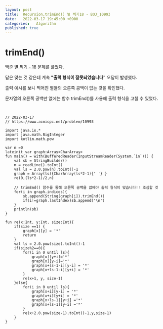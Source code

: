 ```yaml
---
layout: post
title:  Recursion,trimEnd() 별 찍기18 - BOJ_10993
date:   2022-03-17 19:45:00 +0900
categories:   Algorithm
published: true
---
```



# trimEnd()

백준 [별 찍기 - 18] 문제를 풀었다.

답은 맞는 것 같은데 계속 __"출력 형식이 잘못되었습니다"__ 오답이 발생했다.

출력 예시를 보니 찍어진 별들의 오른쪽 공백이 없는 것을 확인했다.

문자열의 오른쪽 공백만 없에는 함수 trimEnd()를 사용해 출력 형식을 고칠 수 있었다.

[별 찍기 - 18]: https://www.acmicpc.net/problem/10993

<br>

```
// 2022-03-17
// https://www.acmicpc.net/problem/10993

import java.io.*
import java.math.BigInteger
import kotlin.math.pow

var n =0
lateinit var graph:Array<CharArray>
fun main() = with(BufferedReader(InputStreamReader(System.`in`))) {
    val sb = StringBuilder()
    n = readLine().toInt()
    val ls = 2.0.pow(n).toInt()-1
    graph = Array(ls){CharArray(ls*2-1){' '} }
    re(0,(ls*2-1)/2,n)

    // trimEnd() 함수를 통해 오른쪽 공백을 없에야 출력 형식이 맞습니다!! 조심할 것
    for(i in graph.indices){
        sb.append(String(graph[i]).trimEnd())
        if(i!=graph.lastIndex)sb.append('\n')
    }
    println(sb)
}

fun re(x:Int, y:Int, size:Int){
    if(size ==1) {
        graph[x][y] = '*'
        return
    }
    val ls = 2.0.pow(size).toInt()-1
    if(size%2==0){
        for(i in 0 until ls){
            graph[x][y+i]='*'
            graph[x][y-i]='*'
            graph[x+ls-1-i][y-i] = '*'
            graph[x+ls-1-i][y+i] = '*'
        }
        re(x+1, y, size-1)
    }else{
        for(i in 0 until ls){
            graph[x+i][y-i] = '*'
            graph[x+i][y+i] = '*'
            graph[x+ls-1][y+i] ='*'
            graph[x+ls-1][y-i] ='*'
        }
        re(x+2.0.pow(size-1).toInt()-1,y,size-1)
    }
}
